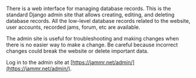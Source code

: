 There is a web interface for managing database records. This is the standard
Django admin site that allows creating, editing, and deleting database records.
All the low-level database records related to the website, user accounts,
recorded jams, forum, etc are available.

The admin site is useful for troubleshooting and making changes when there
is no easier way to make a change. Be careful because incorrect changes could
break the website or delete important data.

Log in to the admin site at [https://jammr.net/admin/](https://jammr.net/admin/).
